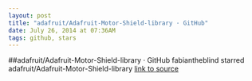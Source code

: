 ```yaml
---
layout: post
title: "adafruit/Adafruit-Motor-Shield-library · GitHub"
date: July 26, 2014 at 07:36AM
tags: github, stars
---
```

##adafruit/Adafruit-Motor-Shield-library · GitHub
fabiantheblind starred adafruit/Adafruit-Motor-Shield-library
[link to source](http://ift.tt/1zespD1) 
